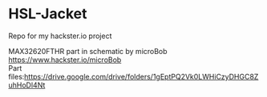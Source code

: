 # HSL-Jacket
Repo for my hackster.io project    

MAX32620FTHR part in schematic by microBob    
https://www.hackster.io/microBob    
Part files:https://drive.google.com/drive/folders/1gEptPQ2Vk0LWHiCzyDHGC8ZuhHoDl4Nt

